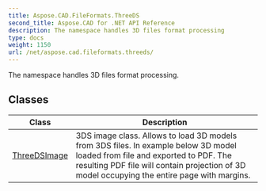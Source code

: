 ```yaml
---
title: Aspose.CAD.FileFormats.ThreeDS
second_title: Aspose.CAD for .NET API Reference
description: The namespace handles 3D files format processing
type: docs
weight: 1150
url: /net/aspose.cad.fileformats.threeds/
---
```

The namespace handles 3D files format processing.

## Classes

| Class | Description |
| --- | --- |
| [ThreeDSImage](./threedsimage/) | 3DS image class. Allows to load 3D models from 3DS files. In example below 3D model loaded from file and exported to PDF. The resulting PDF file will contain projection of 3D model occupying the entire page with margins. |


